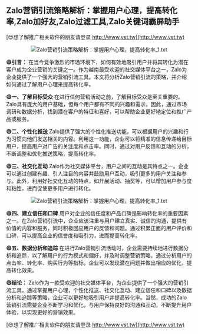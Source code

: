 ## **Zalo营销引流策略解析：掌握用户心理，提高转化率,Zalo加好友,Zalo过滤工具,Zalo关键词霸屏助手**

[😍想了解推广相关软件的朋友请登录 http://www.vst.tw](http://www.vst.tw)

 <center><img src="https://vst.tw/MP4/tuiguang/png/4.png" alt="Zalo营销引流策略解析：掌握用户心理，提高转化率_1.txt"></center>

**😄引言：**
在当今竞争激烈的市场环境下，如何有效地吸引用户并将其转化为潜在客户成为企业营销的关键之一。作为越南最受欢迎的社交媒体平台之一，Zalo为企业提供了一个强大的营销引流工具。本文将分析Zalo营销引流的策略，并介绍如何通过了解用户心理来提高转化率。

**😄一、了解目标受众**
在进行任何营销活动之前，了解目标受众是至关重要的。Zalo具有庞大的用户基础，但每个用户都有不同的兴趣和需求。因此，通过市场调研和数据分析，找到潜在客户的特征和喜好，可以帮助企业更好地定位和推广产品或服务。

**😄二、个性化推送**
Zalo提供了强大的个性化推送功能，可以根据用户的兴趣和行为习惯向他们发送相关的内容。利用这一功能，企业可以将精准的信息传递给目标用户，提高用户对广告的关注度和点击率。同时，通过对用户反馈和互动的分析，不断调整和优化推送策略，提高转化率。

**😄三、社交化互动**
Zalo作为社交媒体平台，用户之间的互动是其特点之一。企业可以通过创建有趣、引人注目的内容并鼓励用户互动，吸引更多的用户关注和参与。此外，利用好社交化互动的特点，如开展活动、抽奖等，可以增加用户参与度和粘性，进而促使更多用户进行转化。

 <center><img src="https://vst.tw/MP4/tuiguang/png/1.png" alt="Zalo营销引流策略解析：掌握用户心理，提高转化率_1.txt"></center>

**😄四、建立信任和口碑**
用户对企业的信任度和产品口碑是影响转化率的重要因素之一。在Zalo营销引流中，企业应该注重与用户建立真实、诚信的沟通，提供有价值的内容和服务，同时积极回应用户的反馈和问题。通过积累正面的用户评价和口碑，可以提高企业的信誉度和吸引力，进而提高转化率。

**😄五、数据分析和追踪**
在进行Zalo营销引流活动时，企业需要持续地进行数据分析和追踪，以了解用户的行为模式和偏好，并及时调整营销策略。通过分析用户的点击率、转化率、购买行为等指标，企业可以发现潜在问题并做出相应的优化，提高转化效果。

**😄结论：**
Zalo作为一款受欢迎的社交媒体平台，为企业提供了一个强大的营销引流工具。通过掌握用户心理，个性化推送、社交化互动、建立信任和口碑以及数据分析和追踪等策略，企业可以更好地吸引用户并提高转化率。当然，成功的Zalo营销引流需要企业不断学习和优化，与用户保持良好的沟通和互动，不断提升用户体验，以实现更好的营销效果。

[😍想了解推广相关软件的朋友请登录 http://www.vst.tw](http://www.vst.tw)



